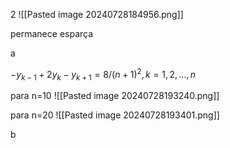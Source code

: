 
2
![[Pasted image 20240728184956.png]]

permanece esparça

a

$-y_{k-1} + 2y_k - y_{k+1} = 8 / (n + 1)^2,  k = 1, 2, ..., n$

para n=10
![[Pasted image 20240728193240.png]]

para n=20
![[Pasted image 20240728193401.png]]

b
